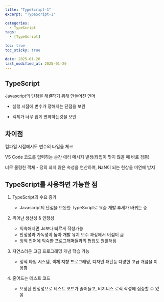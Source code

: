 ```yaml
---
title: "TypeScript-1"
excerpt: "TypeScript-1"

categories:
  - TypeScript
tags:
  - [TypeScript]

toc: true
toc_sticky: true

date: 2025-01-20
last_modified_at: 2025-01-20
---
```


## TypeScript

Javascript의 단점을 해결하기 위해 만들어진 언어

- 실행 시점에 변수가 정해지는 단점을 보완

- 객체가 너무 쉽게 변화하는것을 보안

## 차이점

컴파일 시점에서도 변수의 타입을 체크

VS Code 코드를 입력하는 순간 에러 메시지 발생(타입이 맞지 않을 때 바로 검증)

너무 물렁한 객체 - 정의 되지 않은 속성을 연산하여, NaN이 되는 현상을 미연에 방지

## TypeScript를 사용하면 가능한 점

1. TypeScript의 수요 증가

   - Javascript의 단점을 보완한 TypeScript로 요즘 개발 추세가 바뀌는 중

2. 뛰어난 생산성 & 안정성

   - 익숙해지면 Js보다 빠르게 작성가능
   - 안정성과 가독성이 높아 개발 유지 보수 과정에서 이점이 큼
   - 정적 언어에 익숙한 프로그래머들과의 협업도 원활해짐

3. 자연스러운 고급 프로그래밍 개념 학습 가능

   - 정적 타입 시스템, 객체 지향 프로그래밍, 디자인 패턴등 다양한 고급 개념을 이용함

4. 줄어드는 테스트 코드

   - 보장된 안정성으로 테스트 코드가 줄어들고, 비지니스 로직 작성에 집중할 수 있음
